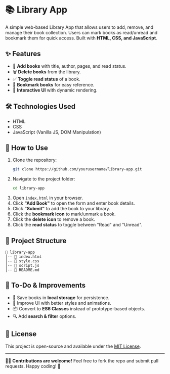 # 📚 Library App

A simple web-based Library App that allows users to add, remove, and manage their book collection. Users can mark books as read/unread and bookmark them for quick access. Built with **HTML, CSS, and JavaScript**.

## ✨ Features
- 📖 **Add books** with title, author, pages, and read status.
- 🗑️ **Delete books** from the library.
- ✅ **Toggle read status** of a book.
- 🔖 **Bookmark books** for easy reference.
- 🎨 **Interactive UI** with dynamic rendering.

## 🛠️ Technologies Used
- HTML
- CSS
- JavaScript (Vanilla JS, DOM Manipulation)

## 🚀 How to Use

1. Clone the repository:
   ```sh
   git clone https://github.com/yourusername/library-app.git
   ```
2. Navigate to the project folder:
   ```sh
   cd library-app
   ```
3. Open `index.html` in your browser.
4. Click **"Add Book"** to open the form and enter book details.
5. Click **"Submit"** to add the book to your library.
6. Click the **bookmark icon** to mark/unmark a book.
7. Click the **delete icon** to remove a book.
8. Click the **read status** to toggle between "Read" and "Unread".

## 📂 Project Structure
```
📁 library-app
│-- 📄 index.html
│-- 📄 style.css
│-- 📄 script.js
│-- 📄 README.md
```

## 🎯 To-Do & Improvements
- 💾 Save books in **local storage** for persistence.
- 🎨 Improve UI with better styles and animations.
- 📦 Convert to **ES6 Classes** instead of prototype-based objects.
- 🔍 Add **search & filter** options.

## 📝 License
This project is open-source and available under the [MIT License](LICENSE).

---
👨‍💻 **Contributions are welcome!** Feel free to fork the repo and submit pull requests. Happy coding! 🚀

